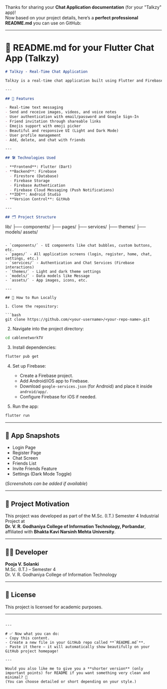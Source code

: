 Thanks for sharing your **Chat Application documentation** (for your "Talkzy" app)!  
Now based on your project details, here’s a **perfect professional README.md** you can use on GitHub:

---

# 📄 README.md for your Flutter Chat App (Talkzy)

```markdown
# Talkzy - Real-Time Chat Application

Talkzy is a real-time chat application built using Flutter and Firebase. It provides users with a fast, secure, and seamless messaging experience including features like text messaging, image/video sharing, voice notes, friend invitations, emoji support, and push notifications.

---

## 📱 Features

- Real-time text messaging
- Send and receive images, videos, and voice notes
- User authentication with email/password and Google Sign-In
- Friend invitation through shareable links
- Emojis support with emoji picker
- Beautiful and responsive UI (Light and Dark Mode)
- User profile management
- Add, delete, and chat with friends

---

## 🛠 Technologies Used

- **Frontend**: Flutter (Dart)
- **Backend**: Firebase
  - Firestore (Database)
  - Firebase Storage
  - Firebase Authentication
  - Firebase Cloud Messaging (Push Notifications)
- **IDE**: Android Studio
- **Version Control**: GitHub

---

## 🗂 Project Structure

```
lib/
├── components/
├── pages/
├── services/
├── themes/
├── models/
assets/
```

- `components/` - UI components like chat bubbles, custom buttons, etc.
- `pages/` - All application screens (login, register, home, chat, settings, etc.)
- `services/` - Authentication and Chat Services (Firebase interactions)
- `themes/` - Light and dark theme settings
- `models/` - Data models like Message
- `assets/` - App images, icons, etc.

---

## 🚀 How to Run Locally

1. Clone the repository:

```bash
git clone https://github.com/<your-username>/<your-repo-name>.git
```

2. Navigate into the project directory:

```bash
cd cablenetworkTV
```

3. Install dependencies:

```bash
flutter pub get
```

4. Set up Firebase:
   - Create a Firebase project.
   - Add Android/iOS app to Firebase.
   - Download `google-services.json` (for Android) and place it inside `android/app/`.
   - Configure Firebase for iOS if needed.

5. Run the app:

```bash
flutter run
```

---

## 📸 App Snapshots

- Login Page
- Register Page  
- Chat Screen  
- Friends List  
- Invite Friends Feature  
- Settings (Dark Mode Toggle)

(*Screenshots can be added if available*)

---

## 🧠 Project Motivation

This project was developed as part of the M.Sc. (I.T.) Semester 4 Industrial Project at  
**Dr. V. R. Godhaniya College of Information Technology, Porbandar**, affiliated with **Bhakta Kavi Narsinh Mehta University**.

---

## 👩‍💻 Developer

**Pooja V. Solanki**  
M.Sc. (I.T.) – Semester 4  
Dr. V. R. Godhaniya College of Information Technology

---

## 📜 License

This project is licensed for academic purposes.

---
```

---

# ✅ Now what you can do:
- Copy this content.
- Create a new file in your GitHub repo called **`README.md`**.
- Paste it there — it will automatically show beautifully on your GitHub project homepage!

---

Would you also like me to give you a **shorter version** (only important points) for README if you want something very clean and minimal? 🚀  
(You can choose detailed or short depending on your style.)
